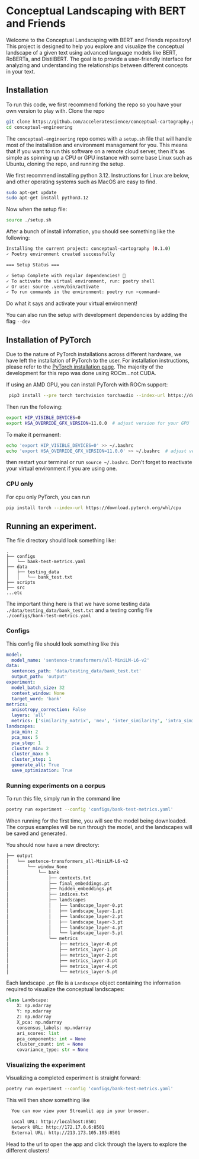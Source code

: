 Conceptual Landscaping with BERT and Friends
========================

Welcome to the Conceptual Landscaping with BERT and Friends repository! This project is designed to help you explore and visualize the conceptual landscape of a given text using advanced language models like BERT, RoBERTa, and DistilBERT. The goal is to provide a user-friendly interface for analyzing and understanding the relationships between different concepts in your text.

## Installation
To run this code, we first recommend forking the repo so you have your own version to play with. Clone the repo

```bash
git clone https://github.com/acceleratescience/conceptual-cartography.git
cd conceptual-engineering
```

The `conceptual-engineering` repo comes with a `setup.sh` file that will handle most of the installation and environment management for you. This means that if you want to run this software on a remote cloud server, then it's as simple as spinning up a CPU or GPU instance with some base Linux such as Ubuntu, cloning the repo, and running the setup.

We first recommend installing python 3.12. Instructions for Linux are below, and other operating systems such as MacOS are easy to find.

```bash
sudo apt-get update
sudo apt-get install python3.12
```
Now when the setup file:
```bash
source ./setup.sh
```
After a bunch of install infomation, you should see something like the following:

```bash
Installing the current project: conceptual-cartography (0.1.0)
✓ Poetry environment created successfully

=== Setup Status ===

✓ Setup Complete with regular dependencies! 🎉
✓ To activate the virtual environment, run: poetry shell
✓ Or use: source .venv/bin/activate
✓ To run commands in the environment: poetry run <command>

```
Do what it says and activate your virtual environment!

You can also run the setup with development dependencies by adding the flag `--dev`

## Installation of PyTorch
Due to the nature of PyTorch installations across different hardware, we have left the installation of PyTorch to the user. For installation instructions, please refer to the [PyTorch installation page](https://pytorch.org/get-started/locally/). The majority of the development for this repo was done using ROCm...not CUDA.

If using an AMD GPU, you can install PyTorch with ROCm support:

```bash
 pip3 install --pre torch torchvision torchaudio --index-url https://download.pytorch.org/whl/nightly/rocm6.4/
```

Then run the following:

```bash
export HIP_VISIBLE_DEVICES=0
export HSA_OVERRIDE_GFX_VERSION=11.0.0  # adjust version for your GPU
```
To make it permanent:
```bash
echo 'export HIP_VISIBLE_DEVICES=0' >> ~/.bashrc
echo 'export HSA_OVERRIDE_GFX_VERSION=11.0.0' >> ~/.bashrc  # adjust version for your GPU
```
then restart your terminal or run `source ~/.bashrc`. Don't forget to reactivate your virtual environment if you are using one.

### CPU only
For cpu only PyTorch, you can run
```bash
pip install torch --index-url https://download.pytorch.org/whl/cpu
```

## Running an experiment.
The file directory should look something like:

```
.
├── configs
│   └── bank-test-metrics.yaml
├── data
│   ├── testing_data
│   │   └── bank_test.txt
├── scripts
├── src
...etc

```

The important thing here is that we have some testing data `./data/testing_data/bank_test.txt` and a testing config file `./configs/bank-test-metrics.yaml`

### Configs
This config file should look something like this
```yaml
model:
  model_name: 'sentence-transformers/all-MiniLM-L6-v2'
data:
  sentences_path: 'data/testing_data/bank_test.txt'
  output_path: 'output'
experiment:
  model_batch_size: 32
  context_window: None
  target_word: 'bank'
metrics:
  anisotropy_correction: False
  layers: 'all'
  metrics: ['similarity_matrix', 'mev', 'inter_similarity', 'intra_similarity', 'average_similarity', 'similarity_std']
landscapes:
  pca_min: 2
  pca_max: 5
  pca_step: 1
  cluster_min: 2
  cluster_max: 5
  cluster_step: 1
  generate_all: True
  save_optimization: True
```
### Running experiments on a corpus
To run this file, simply run in the command line
```bash
poetry run experiment --config 'configs/bank-test-metrics.yaml'
```
When running for the first time, you will see the model being downloaded. The corpus examples will be run through the model, and the landscapes will be saved and generated.

You should now have a new directory:
```bash
├── output
│   └── sentence-transformers_all-MiniLM-L6-v2
│       └── window_None
│           └── bank
│               ├── contexts.txt
│               ├── final_embeddings.pt
│               ├── hidden_embeddings.pt
│               ├── indices.txt
│               ├── landscapes
│               │   ├── landscape_layer-0.pt
│               │   ├── landscape_layer-1.pt
│               │   ├── landscape_layer-2.pt
│               │   ├── landscape_layer-3.pt
│               │   ├── landscape_layer-4.pt
│               │   └── landscape_layer-5.pt
│               └── metrics
│                   ├── metrics_layer-0.pt
│                   ├── metrics_layer-1.pt
│                   ├── metrics_layer-2.pt
│                   ├── metrics_layer-3.pt
│                   ├── metrics_layer-4.pt
│                   └── metrics_layer-5.pt
```
Each landscape `.pt` file is a `Landscape` object containing the information required to visualize the conceptual landscapes:
```python
class Landscape:
    X: np.ndarray
    Y: np.ndarray
    Z: np.ndarray
    X_pca: np.ndarray
    consensus_labels: np.ndarray
    ari_scores: list
    pca_components: int = None
    cluster_count: int = None
    covariance_type: str = None
```

### Visualizing the experiment
Visualizing a completed experiment is straight forward:
```bash
poetry run experiment --config 'configs/bank-test-metrics.yaml'
```
This will then show something like
```bash
  You can now view your Streamlit app in your browser.

  Local URL: http://localhost:8501
  Network URL: http://172.17.0.6:8501
  External URL: http://213.173.105.105:8501
```

Head to the url to open the app and click through the layers to explore the different clusters!
